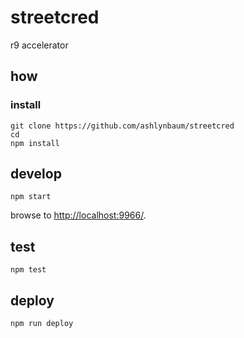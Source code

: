 
# streetcred

r9 accelerator

## how

### install

```
git clone https://github.com/ashlynbaum/streetcred
cd 
npm install
```

## develop

```
npm start
```

browse to <http://localhost:9966/>.

## test

```
npm test
```

## deploy

```
npm run deploy
```
